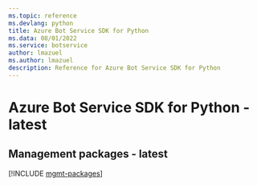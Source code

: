 ```yaml
---
ms.topic: reference
ms.devlang: python
title: Azure Bot Service SDK for Python
ms.data: 08/01/2022
ms.service: botservice
author: lmazuel
ms.author: lmazuel
description: Reference for Azure Bot Service SDK for Python
---
```

# Azure Bot Service SDK for Python - latest

## Management packages - latest
[!INCLUDE [mgmt-packages](bot-service-mgmt-index.md)]